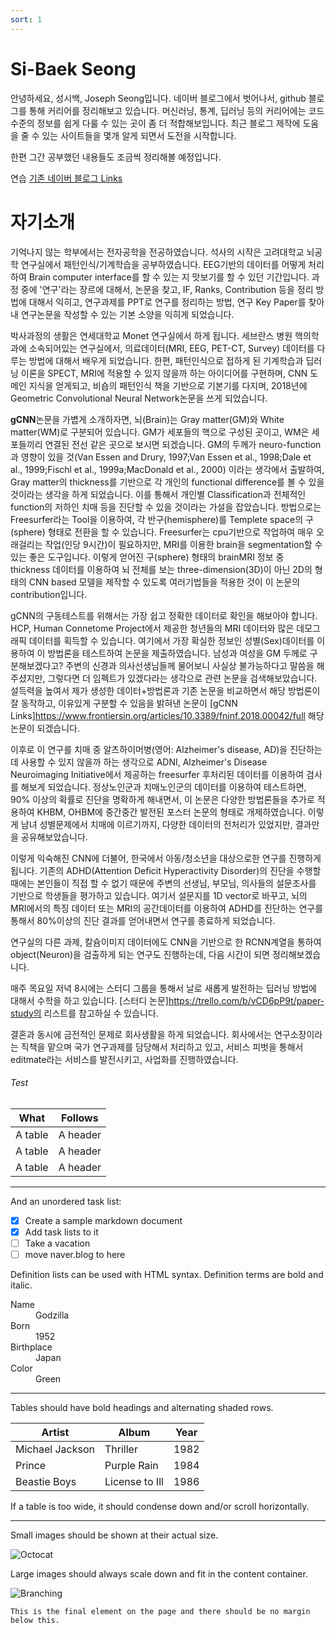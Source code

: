 ```yaml
---
sort: 1
---
```


# Si-Baek Seong

안녕하세요, 
성시백, Joseph Seong입니다.
네이버 블로그에서 벗어나서, github 블로그를 통해 커리어를 정리해보고 있습니다. 
머신러닝, 통계, 딥러닝 등의 커리어에는 코드 수준의 정보를 쉽게 다룰 수 있는 곳이 좀 더 적합해보입니다.
최근 블로그 제작에 도움을 줄 수 있는 사이트들을 몇개 알게 되면서 도전을 시작합니다. 

한편 그간 공부했던 내용들도 조금씩 정리해볼 예정입니다.

연습
[기존 네이버 블로그 Links](https://blog.naver.com/tlqordl89)



# 자기소개

기억나지 않는 학부에서는 전자공학을 전공하였습니다. 
석사의 시작은 고려대학교 뇌공학 연구실에서 패턴인식/기계학습을 공부하였습니다. EEG기반의 데이터를 어떻게 처리하여 Brain computer interface를 할 수 있는 지 맛보기를 할 수 있던 기간입니다. 
과정 중에 '연구'라는 장르에 대해서, 논문을 찾고, IF, Ranks, Contribution 등을 정리 방법에 대해서 익히고, 연구과제를 PPT로 연구를 정리하는 방법, 연구 Key Paper를 찾아 내 연구논문을 작성할 수 있는 기본 소양을 익히게 되었습니다. 

박사과정의 생활은 연세대학교 Monet 연구실에서 하게 됩니다. 
세브란스 병원 핵의학과에 소속되어있는 연구실에서, 의료데이터(MRI, EEG, PET-CT, Survey) 데이터를 다루는 방법에 대해서 배우게 되었습니다. 
한편, 패턴인식으로 접하게 된 기계학습과 딥러닝 이론을 SPECT, MRI에 적용할 수 있지 않을까 하는 아이디어를 구현하며, CNN 도메인 지식을 얻게되고, 
비숍의 패턴인식 책을 기반으로 기본기를 다지며, 2018년에 Geometric Convolutional Neural Network논문을 쓰게 되었습니다.  

**gCNN**논문을 가볍게 소개하자면, 뇌(Brain)는 Gray matter(GM)와 White matter(WM)로 구분되어 있습니다. GM가 세포들의 핵으로 구성된 곳이고, WM은 세포들끼리 연결된 전선 같은 곳으로 보시면 되겠습니다. GM의 두께가 neuro-function과 영향이 있을 것(Van Essen and Drury, 1997;Van Essen et al., 1998;Dale et al., 1999;Fischl et al., 1999a;MacDonald et al., 2000) 이라는 생각에서 출발하여, Gray matter의 thickness를 기반으로 각 개인의 functional difference를 볼 수 있을 것이라는 생각을 하게 되었습니다. 이를 통해서 개인별 Classification과 전체적인 function의 저하인 치매 등을 진단할 수 있을 것이라는 가설을 잡았습니다. 방법으로는 Freesurfer라는 Tool을 이용하여, 각 반구(hemisphere)를 Templete space의 구(sphere) 형태로 전환을 할 수 있습니다. Freesurfer는 cpu기반으로 작업하여 매우 오래걸리는 작업(인당 9시간)이 필요하지만, MRI를 이용한 brain을 segmentation할 수 있는 좋은 도구입니다. 이렇게 얻어진 구(sphere) 형태의 brainMRI 정보 중 thickness 데이터를 이용하여 뇌 전체를 보는 three-dimension(3D)이 아닌 2D의 형태의 CNN based 모델을 제작할 수 있도록 여러기법들을 적용한 것이 이 논문의 contribution입니다. 

gCNN의 구동테스트를 위해서는 가장 쉽고 정확한 데이터로 확인을 해보아야 합니다. HCP, Human Connetome Project에서 제공한 청년들의 MRI 데이터와 많은 데모그래픽 데이터를 획득할 수 있습니다. 여기에서 가장 확실한 정보인 성별(Sex)데이터를 이용하여 이 방법론을 테스트하여 논문을 제출하였습니다. 남성과 여성을 GM 두께로 구분해보겠다고? 주변의 신경과 의사선생님들께 물어보니 사실상 불가능하다고 말씀을 해주셨지만, 그렇다면 더 임펙트가 있겠다라는 생각으로 관련 논문을 검색해보았습니다. 설득력을 높여서 제가 생성한 데이터+방법론과 기존 논문을 비교하면서 해당 방법론이 잘 동작하고, 이유있게 구분할 수 있음을 밝혀낸 논문이 [gCNN Links]https://www.frontiersin.org/articles/10.3389/fninf.2018.00042/full 해당 논문이 되겠습니다. 

이후로 이 연구를 치매 중 알츠하이머병(영어: Alzheimer's disease, AD)을 진단하는데 사용할 수 있지 않을까 하는 생각으로 ADNI, Alzheimer's Disease Neuroimaging Initiative에서 제공하는 freesurfer 후처리된 데이터를 이용하여 검사를 해보게 되었습니다. 정상노인군과 치매노인군의 데이터를 이용하여 테스트하면, 90% 이상의 확률로 진단을 명확하게 해내면서, 이 논문은 다양한 방법론들을 추가로 적용하여 KHBM, OHBM에 중간중간 발전된 포스터 논문의 형태로 개제하였습니다. 이렇게 남녀 성별문제에서 치매에 이르기까지, 다양한 데이터의 전처리가 있었지만, 결과만을 공유해보았습니다. 

이렇게 익숙해진 CNN에 더불어, 한국에서 아동/청소년을 대상으로한 연구를 진행하게 됩니다. 기존의 ADHD(Attention Deficit Hyperactivity Disorder)의 진단을 수행할 때에는 본인들이 직접 할 수 없기 때문에 주변의 선생님, 부모님, 의사들의 설문조사를 기반으로 학생들을 평가하고 있습니다. 여기서 설문지를 1D vector로 바꾸고, 뇌의 MRI에서의 특징 데이터 또는 MRI의 공간데이터를 이용하여 ADHD를 진단하는 연구를 통해서 80%이상의 진단 결과를 얻어내면서 연구를 종료하게 되었습니다. 

연구실의 다른 과제, 칼슘이미지 데이터에도 CNN을 기반으로 한 RCNN계열을 통하여 object(Neuron)을 검출하게 되는 연구도 진행하는데, 다음 시간이 되면 정리해보겠습니다. 

매주 목요일 저녁 8시에는 스터디 그룹을 통해서 날로 새롭게 발전하는 딥러닝 방법에 대해서 수학을 하고 있습니다. 
[스터디 논문]https://trello.com/b/vCD6pP9t/paper-study의 리스트를 참고하실 수 있습니다.

결혼과 동시에 금전적인 문제로 회사생활을 하게 되었습니다. 
회사에서는 연구소장이라는 직책을 맡으며 국가 연구과제를 담당해서 처리하고 있고, 
서비스 피벗을 통해서 
editmate라는 서비스를 발전시키고, 사업화를 진행하였습니다. 


###### Test

| What    | Follows  |
| ------- | -------- |
| A table | A header |
| A table | A header |
| A table | A header |

---

And an unordered task list:

- [x] Create a sample markdown document
- [x] Add task lists to it
- [ ] Take a vacation
- [ ] move naver.blog to here

Definition lists can be used with HTML syntax. Definition terms are bold and italic.

<dl>
    <dt>Name</dt>
    <dd>Godzilla</dd>
    <dt>Born</dt>
    <dd>1952</dd>
    <dt>Birthplace</dt>
    <dd>Japan</dd>
    <dt>Color</dt>
    <dd>Green</dd>
</dl>

---

Tables should have bold headings and alternating shaded rows.

| Artist          | Album          | Year |
| --------------- | -------------- | ---- |
| Michael Jackson | Thriller       | 1982 |
| Prince          | Purple Rain    | 1984 |
| Beastie Boys    | License to Ill | 1986 |

If a table is too wide, it should condense down and/or scroll horizontally.

---

Small images should be shown at their actual size.

![Octocat](https://github.githubassets.com/images/icons/emoji/octocat.png)

Large images should always scale down and fit in the content container.

![Branching](https://guides.github.com/activities/hello-world/branching.png)

```
This is the final element on the page and there should be no margin below this.
```
